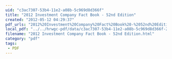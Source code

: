 ```yaml
---
uid: "c3ac7307-53b4-11e2-a08b-5c969d8d366f"
title: "2012 Investment Company Fact Book - 52nd Edition"
created: "2012-05-12 04:29:37"
pdf_urls: "2012%20Investment%20Company%20Fact%20Book%20-%2052nd%20Edition.resources/2012_factbook.pdf"
local_pdf: "../../hrwgc-pdf/data/c3ac7307-53b4-11e2-a08b-5c969d8d366f-2012-investment-company-fact-book-52nd-edition.pdf"
filename: "2012 Investment Company Fact Book - 52nd Edition.html"
category: "pdf"
tags: 
 - PDF
---
```

